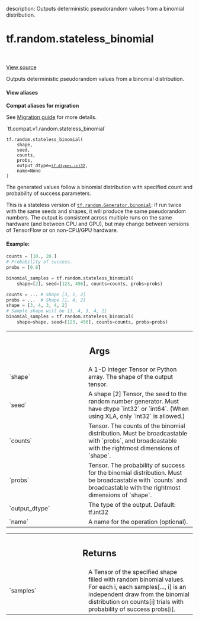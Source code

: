 description: Outputs deterministic pseudorandom values from a binomial distribution.

<div itemscope itemtype="http://developers.google.com/ReferenceObject">
<meta itemprop="name" content="tf.random.stateless_binomial" />
<meta itemprop="path" content="Stable" />
</div>

# tf.random.stateless_binomial

<!-- Insert buttons and diff -->

<table class="tfo-notebook-buttons tfo-api nocontent" align="left">

</table>

<a target="_blank" class="external" href="/code/stable/tensorflow/python/ops/stateless_random_ops.py">View source</a>



Outputs deterministic pseudorandom values from a binomial distribution.

<section class="expandable">
  <h4 class="showalways">View aliases</h4>
  <p>
<b>Compat aliases for migration</b>
<p>See
<a href="https://www.tensorflow.org/guide/migrate">Migration guide</a> for
more details.</p>
<p>`tf.compat.v1.random.stateless_binomial`</p>
</p>
</section>

<pre class="devsite-click-to-copy prettyprint lang-py tfo-signature-link">
<code>tf.random.stateless_binomial(
    shape,
    seed,
    counts,
    probs,
    output_dtype=<a href="../../tf/dtypes.md#int32"><code>tf.dtypes.int32</code></a>,
    name=None
)
</code></pre>



<!-- Placeholder for "Used in" -->

The generated values follow a binomial distribution with specified count and
probability of success parameters.

This is a stateless version of <a href="../../tf/random/Generator.md#binomial"><code>tf.random.Generator.binomial</code></a>: if run twice
with the same seeds and shapes, it will produce the same pseudorandom numbers.
The output is consistent across multiple runs on the same hardware (and
between CPU and GPU), but may change between versions of TensorFlow or on
non-CPU/GPU hardware.

#### Example:



```python
counts = [10., 20.]
# Probability of success.
probs = [0.8]

binomial_samples = tf.random.stateless_binomial(
    shape=[2], seed=[123, 456], counts=counts, probs=probs)

counts = ... # Shape [3, 1, 2]
probs = ...  # Shape [1, 4, 2]
shape = [3, 4, 3, 4, 2]
# Sample shape will be [3, 4, 3, 4, 2]
binomial_samples = tf.random.stateless_binomial(
    shape=shape, seed=[123, 456], counts=counts, probs=probs)
```

<!-- Tabular view -->
 <table class="responsive fixed orange">
<colgroup><col width="214px"><col></colgroup>
<tr><th colspan="2"><h2 class="add-link">Args</h2></th></tr>

<tr>
<td>
`shape`
</td>
<td>
A 1-D integer Tensor or Python array. The shape of the output tensor.
</td>
</tr><tr>
<td>
`seed`
</td>
<td>
A shape [2] Tensor, the seed to the random number generator. Must have
dtype `int32` or `int64`. (When using XLA, only `int32` is allowed.)
</td>
</tr><tr>
<td>
`counts`
</td>
<td>
Tensor. The counts of the binomial distribution. Must be
broadcastable with `probs`, and broadcastable with the rightmost
dimensions of `shape`.
</td>
</tr><tr>
<td>
`probs`
</td>
<td>
Tensor. The probability of success for the binomial distribution.
Must be broadcastable with `counts` and broadcastable with the rightmost
dimensions of `shape`.
</td>
</tr><tr>
<td>
`output_dtype`
</td>
<td>
The type of the output. Default: tf.int32
</td>
</tr><tr>
<td>
`name`
</td>
<td>
A name for the operation (optional).
</td>
</tr>
</table>



<!-- Tabular view -->
 <table class="responsive fixed orange">
<colgroup><col width="214px"><col></colgroup>
<tr><th colspan="2"><h2 class="add-link">Returns</h2></th></tr>

<tr>
<td>
`samples`
</td>
<td>
A Tensor of the specified shape filled with random binomial
values.  For each i, each samples[..., i] is an independent draw from
the binomial distribution on counts[i] trials with probability of
success probs[i].
</td>
</tr>
</table>

